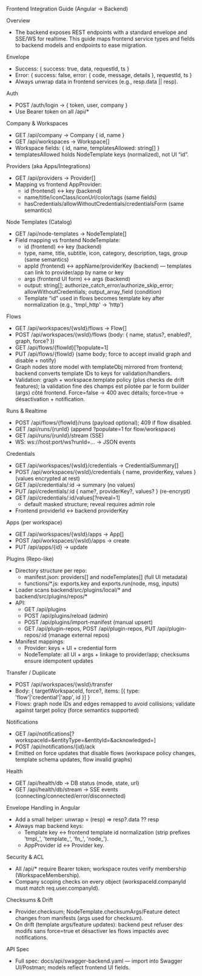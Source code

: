 Frontend Integration Guide (Angular → Backend)

Overview
- The backend exposes REST endpoints with a standard envelope and SSE/WS for realtime. This guide maps frontend service types and fields to backend models and endpoints to ease migration.

Envelope
- Success: { success: true, data, requestId, ts }
- Error: { success: false, error: { code, message, details }, requestId, ts }
- Always unwrap data in frontend services (e.g., resp.data || resp).

Auth
- POST /auth/login → { token, user, company }
- Use Bearer token on all /api/*

Company & Workspaces
- GET /api/company → Company { id, name }
- GET /api/workspaces → Workspace[]
- Workspace fields: { id, name, templatesAllowed: string[] }
- templatesAllowed holds NodeTemplate keys (normalized), not UI “id”.

Providers (aka Apps/Integrations)
- GET /api/providers → Provider[]
- Mapping vs frontend AppProvider:
  - id (frontend) ↔ key (backend)
  - name/title/iconClass/iconUrl/color/tags (same fields)
  - hasCredentials/allowWithoutCredentials/credentialsForm (same semantics)

Node Templates (Catalog)
- GET /api/node-templates → NodeTemplate[]
- Field mapping vs frontend NodeTemplate:
  - id (frontend) ↔ key (backend)
  - type, name, title, subtitle, icon, category, description, tags, group (same semantics)
  - appId (frontend) ↔ appName/providerKey (backend) — templates can link to provider/app by name or key
  - args (frontend UI form) ↔ args (backend)
  - output: string[]; authorize_catch_error/authorize_skip_error; allowWithoutCredentials; output_array_field (condition)
  - Template “id” used in flows becomes template key after normalization (e.g., 'tmpl_http' → 'http')

Flows
- GET /api/workspaces/{wsId}/flows → Flow[]
- POST /api/workspaces/{wsId}/flows (body: { name, status?, enabled?, graph, force? })
- GET /api/flows/{flowId}[?populate=1]
- PUT /api/flows/{flowId} (same body; force to accept invalid graph and disable + notify)
- Graph nodes store model with templateObj mirrored from frontend; backend converts template IDs to keys for validation/handlers.
- Validation: graph + workspace.template policy (plus checks de drift features); la validation fine des champs est pilotée par le form builder (args) côté frontend. Force=false → 400 avec détails; force=true → désactivation + notification.

Runs & Realtime
- POST /api/flows/{flowId}/runs (payload optional); 409 if flow disabled.
- GET /api/runs/{runId} (append ?populate=1 for flow/workspace)
- GET /api/runs/{runId}/stream (SSE)
- WS: ws://host:port/ws?runId=... → JSON events

Credentials
- GET /api/workspaces/{wsId}/credentials → CredentialSummary[]
- POST /api/workspaces/{wsId}/credentials { name, providerKey, values } (values encrypted at rest)
- GET /api/credentials/:id → summary (no values)
- PUT /api/credentials/:id { name?, providerKey?, values? } (re-encrypt)
- GET /api/credentials/:id/values[?reveal=1]
  - default masked structure; reveal requires admin role
- Frontend providerId ↔ backend providerKey

Apps (per workspace)
- GET /api/workspaces/{wsId}/apps → App[]
- POST /api/workspaces/{wsId}/apps → create
- PUT /api/apps/{id} → update

Plugins (Repo-like)
- Directory structure per repo:
  - manifest.json: providers[] and nodeTemplates[] (full UI metadata)
  - functions/*.js: exports.key and exports.run(node, msg, inputs)
- Loader scans backend/src/plugins/local/* and backend/src/plugins/repos/*
- API:
  - GET /api/plugins
  - POST /api/plugins/reload (admin)
  - POST /api/plugins/import-manifest (manual upsert)
  - GET /api/plugin-repos, POST /api/plugin-repos, PUT /api/plugin-repos/:id (manage external repos)
- Manifest mappings:
  - Provider: keys + UI + credential form
  - NodeTemplate: all UI + args + linkage to provider/app; checksums ensure idempotent updates

Transfer / Duplicate
- POST /api/workspaces/{wsId}/transfer
- Body: { targetWorkspaceId, force?, items: [{ type: 'flow'|'credential'|'app', id }] }
- Flows: graph node IDs and edges remapped to avoid collisions; validate against target policy (force semantics supported)

Notifications
- GET /api/notifications[?workspaceId=&entityType=&entityId=&acknowledged=]
- POST /api/notifications/{id}/ack
- Emitted on force updates that disable flows (workspace policy changes, template schema updates, flow invalid graphs)

Health
- GET /api/health/db → DB status (mode, state, url)
- GET /api/health/db/stream → SSE events (connecting/connected/error/disconnected)

Envelope Handling in Angular
- Add a small helper: unwrap = (resp) => resp?.data ?? resp
- Always map backend keys:
  - Template key ↔ frontend template id normalization (strip prefixes 'tmpl_', 'template_', 'fn_', 'node_').
  - AppProvider id ↔ Provider key.

Security & ACL
- All /api/* require Bearer token; workspace routes verify membership (WorkspaceMembership).
- Company scoping checks on every object (workspaceId.companyId must match req.user.companyId).

Checksums & Drift
- Provider.checksum; NodeTemplate.checksumArgs/Feature detect changes from manifests (args used for checksum).
- On drift (template args/feature updates): backend peut refuser des modifs sans force=true et désactiver les flows impactés avec notifications.

API Spec
- Full spec: docs/api/swagger-backend.yaml — import into Swagger UI/Postman; models reflect frontend UI fields.
